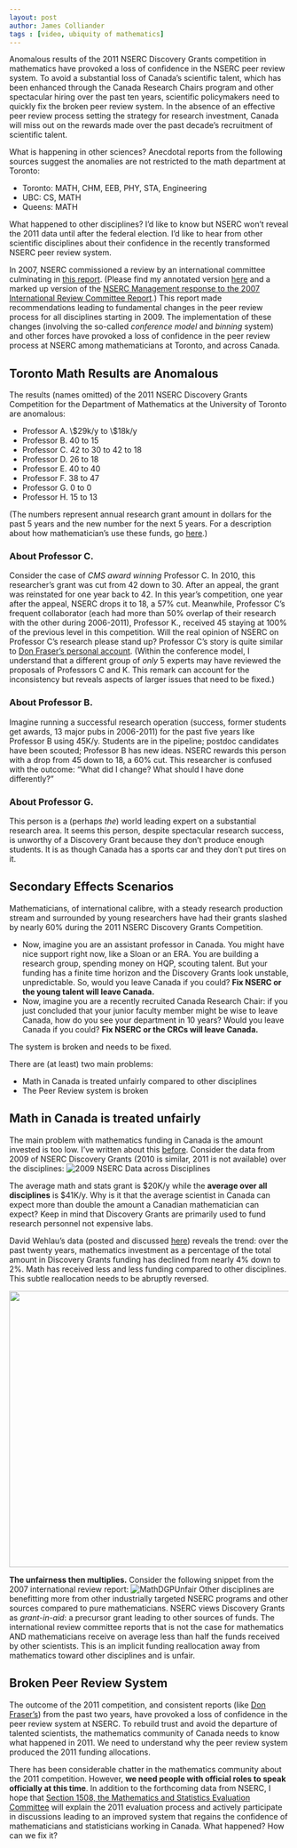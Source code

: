 ```yaml
---
layout: post
author: James Colliander
tags : [video, ubiquity of mathematics]
---
```


<!-- -->



Anomalous results of the 2011 NSERC Discovery Grants competition in mathematics have provoked a loss of confidence in the NSERC peer review system. To avoid a substantial loss of Canada’s scientific talent, which has been enhanced through the Canada Research Chairs program and other spectacular hiring over the past ten years, scientific policymakers need to quickly fix the broken peer review system. In the absence of an effective peer review process setting the strategy for research investment, Canada will miss out on the rewards made over the past decade’s recruitment of scientific talent.

What is happening in other sciences? Anecdotal reports from the following sources suggest the anomalies are not restricted to the math department at Toronto:
<ul>
	<li>Toronto: MATH, CHM, EEB, PHY, STA, Engineering</li>
	<li>UBC: CS, MATH</li>
	<li>Queens: MATH</li>
</ul>
What happened to other disciplines? I’d like to know but NSERC won’t reveal the 2011 data until after the federal election. I’d like to hear from other scientific disciplines about their confidence in the recently transformed NSERC peer review system.

In 2007, NSERC commissioned a review by an international committee culminating in <a href="http://www.nserc-crsng.gc.ca/_doc/Reports-Rapports/Consultations/DGinternational_review-rpt_e.pdf">this report</a>. (Please find my annotated version <a href="http://www.math.toronto.edu/colliand/2011_NSERC/DGinternational_review-rpt_e_MarkedUp.pdf">here</a> and a marked up version of the <a href="http://www.math.toronto.edu/colliand/2011_NSERC/ManagementResponsetotheInternationalReviewoftheDiscoveryGrantsProgram_e.pdf">NSERC Management response to the 2007 International Review Committee Report</a>.) This report made recommendations leading to fundamental changes in the peer review process for all disciplines starting in 2009. The implementation of these changes (involving the so-called <em>conference model</em> and <em>binning</em> system) and other forces have provoked a loss of confidence in the peer review process at NSERC among mathematicians at Toronto, and across Canada.
<h2 id="torontomathresultsareanomalous">Toronto Math Results are Anomalous</h2>
The results (names omitted) of the 2011 NSERC Discovery Grants Competition for the Department of Mathematics at the University of Toronto are anomalous:
<ul>
	<li>Professor A. \$29k/y to \$18k/y</li>
	<li>Professor B. 40 to 15</li>
	<li>Professor C. 42 to 30 to 42 to 18</li>
	<li>Professor D. 26 to 18</li>
	<li>Professor E. 40 to 40</li>
	<li>Professor F. 38 to 47</li>
	<li>Professor G. 0 to 0</li>
	<li>Professor H. 15 to 13</li>
</ul>
(The numbers represent annual research grant amount in dollars for the past 5 years and the new number for the next 5 years. For a description about how mathematician’s use these funds, go <a href="http://blog.math.toronto.edu/colliand/2011/03/09/147/">here</a>.)
<h3 id="aboutprofessorc.">About Professor C.</h3>
Consider the case of <em>CMS award winning</em> Professor C. In 2010, this researcher’s grant was cut from 42 down to 30. After an appeal, the grant was reinstated for one year back to 42. In this year’s competition, one year after the appeal, NSERC drops it to 18, a 57% cut. Meanwhile, Professor C’s frequent collaborator (each had more than 50% overlap of their research with the other during 2006-2011), Professor K., received 45 staying at 100% of the previous level in this competition. Will the real opinion of NSERC on Professor C’s research please stand up? Professor C’s story is quite similar to <a href="http://ghoussoub.wordpress.com/2011/02/25/nserc-a-senior-scientist-speaks-out/">Don Fraser’s personal account</a>. (Within the conference model, I understand that a different group of <em>only</em> 5 experts may have reviewed the proposals of Professors C and K. This remark can account for the inconsistency but reveals aspects of larger issues that need to be fixed.)
<h3 id="aboutprofessorb.">About Professor B.</h3>
Imagine running a successful research operation (success, former students get awards, 13 major pubs in 2006-2011) for the past five years like Professor B using 45K/y. Students are in the pipeline; postdoc candidates have been scouted; Professor B has new ideas. NSERC rewards this person with a drop from 45 down to 18, a 60% cut. This researcher is confused with the outcome: “What did I change? What should I have done differently?”
<h3 id="aboutprofessorg.">About Professor G.</h3>
This person is a (perhaps <em>the</em>) world leading expert on a substantial research area. It seems this person, despite spectacular research success, is unworthy of a Discovery Grant because they don’t produce enough students. It is as though Canada has a sports car and they don’t put tires on it.
<h2 id="secondaryeffectsscenarios">Secondary Effects Scenarios</h2>
Mathematicians, of international calibre, with a steady research production stream and surrounded by young researchers have had their grants slashed by nearly 60% during the 2011 NSERC Discovery Grants Competition.
<ul>
	<li>Now, imagine you are an assistant professor in Canada. You might have nice support right now, like a Sloan or an ERA. You are building a research group, spending money on HQP, scouting talent. But your funding has a finite time horizon and the Discovery Grants look unstable, unpredictable. So, would you leave Canada if you could? <strong>Fix NSERC or the young talent will leave Canada.</strong></li>
	<li>Now, imagine you are a recently recruited Canada Research Chair: if you just concluded that your junior faculty member might be wise to leave Canada, how do you see your department in 10 years? Would you leave Canada if you could? <strong>Fix NSERC or the CRCs will leave Canada.</strong></li>
</ul>
The system is broken and needs to be fixed.

There are (at least) two main problems:
<ul>
	<li>Math in Canada is treated unfairly compared to other disciplines</li>
	<li>The Peer Review system is broken</li>
</ul>
<h2 id="mathincanadaistreatedunfairly">Math in Canada is treated unfairly</h2>
The main problem with mathematics funding in Canada is the amount invested is too low. I’ve written about this <a href="http://blog.math.toronto.edu/colliand/2011/03/09/147/">before</a>. Consider the data from 2009 of NSERC Discovery Grants (2010 is similar, 2011 is not available) over the disciplines:

<img src="http://www.math.toronto.edu/colliand/images/DiscoveryGrantResults2009.png" alt="2009 NSERC Data across Disciplines" />

The average math and stats grant is $20K/y while the <strong>average over all disciplines</strong> is $41K/y. Why is it that the average scientist in Canada can expect more than double the amount a Canadian mathematician can expect? Keep in mind that Discovery Grants are primarily used to fund research personnel not expensive labs.

David Wehlau’s data (posted and discussed <a href="http://www.nserc-crsng.gc.ca/NSERC-CRSNG/Committees-Comites/MathematicStatistics-MathematiqueStatistique_eng.asp">here</a>) reveals the trend: over the past twenty years, mathematics investment as a percentage of the total amount in Discovery Grants funding has declined from nearly 4% down to 2%. Math has received less and less funding compared to other disciplines. This subtle reallocation needs to be abruptly reversed.

<a href="http://www.math.toronto.edu/colliand/2011_NSERC/discoverygrantfundinghistory-1992-2010.png"></a><a href="http://blog.math.toronto.edu/colliand/files/2011/04/discoverygrantfundinghistory-1992-20101.png"><img class="alignnone size-large wp-image-297" src="http://blog.math.toronto.edu/colliand/files/2011/04/discoverygrantfundinghistory-1992-20101-1024x621.png" alt="" width="819" height="497" /></a>

<strong>The unfairness then multiplies.</strong> Consider the following snippet from the 2007 international review report:
<img src="http://www.math.toronto.edu/colliand/2011_NSERC/MathOnlyGetsDGP.png" alt="MathDGPUnfair" /> Other disciplines are benefitting more from other industrially targeted NSERC programs and other sources compared to pure mathematicians. NSERC views Discovery Grants as <em>grant-in-aid</em>: a precursor grant leading to other sources of funds. The international review committee reports that is not the case for mathematics AND mathematicians receive on average less than half the funds received by other scientists. This is an implicit funding reallocation away from mathematics toward other disciplines and is unfair.
<h2 id="brokenpeerreviewsystem">Broken Peer Review System</h2>
The outcome of the 2011 competition, and consistent reports (like <a href="http://ghoussoub.wordpress.com/2011/02/25/nserc-a-senior-scientist-speaks-out/">Don Fraser’s</a>) from the past two years, have provoked a loss of confidence in the peer review system at NSERC. To rebuild trust and avoid the departure of talented scientists, the mathematics community of Canada needs to know what happened in 2011. We need to understand why the peer review system produced the 2011 funding allocations.

There has been considerable chatter in the mathematics community about the 2011 competition. However, <strong>we need people with official roles to speak officially at this time</strong>. In addition to the forthcoming data from NSERC, I hope that <a href="http://www.nserc-crsng.gc.ca/NSERC-CRSNG/Committees-Comites/MathematicStatistics-MathematiqueStatistique_eng.asp">Section 1508, the Mathematics and Statistics Evaluation Committee</a> will explain the 2011 evaluation process and actively participate in discussions leading to an improved system that regains the confidence of mathematicians and statisticians working in Canada. What happened? How can we fix it?

&nbsp;